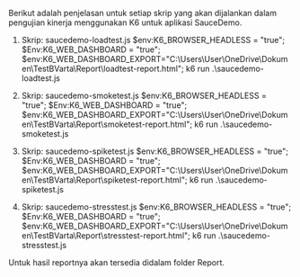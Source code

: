 Berikut adalah penjelasan untuk setiap skrip yang akan dijalankan dalam pengujian kinerja menggunakan K6 untuk aplikasi SauceDemo.

1. Skrip: saucedemo-loadtest.js
$env:K6_BROWSER_HEADLESS = "true"; 
$Env:K6_WEB_DASHBOARD = "true"; 
$env:K6_WEB_DASHBOARD_EXPORT="C:\Users\User\OneDrive\Dokumen\TestBVarta\Report\loadtest-report.html"; 
k6 run .\saucedemo-loadtest.js

2. Skrip: saucedemo-smoketest.js
$env:K6_BROWSER_HEADLESS = "true"; 
$Env:K6_WEB_DASHBOARD = "true"; 
$env:K6_WEB_DASHBOARD_EXPORT="C:\Users\User\OneDrive\Dokumen\TestBVarta\Report\smoketest-report.html"; 
k6 run .\saucedemo-smoketest.js

3. Skrip: saucedemo-spiketest.js
$env:K6_BROWSER_HEADLESS = "true"; 
$Env:K6_WEB_DASHBOARD = "true"; 
$env:K6_WEB_DASHBOARD_EXPORT="C:\Users\User\OneDrive\Dokumen\TestBVarta\Report\spiketest-report.html"; 
k6 run .\saucedemo-spiketest.js

4. Skrip: saucedemo-stresstest.js
$env:K6_BROWSER_HEADLESS = "true"; 
$Env:K6_WEB_DASHBOARD = "true"; 
$env:K6_WEB_DASHBOARD_EXPORT="C:\Users\User\OneDrive\Dokumen\TestBVarta\Report\stresstest-report.html"; 
k6 run .\saucedemo-stresstest.js


Untuk hasil reportnya akan tersedia didalam folder Report.
